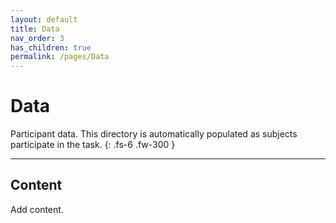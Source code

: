 ```yaml
---
layout: default
title: Data
nav_order: 3
has_children: true
permalink: /pages/Data
---
```


# Data

Participant data. This directory is automatically populated as subjects participate in the task. 
{: .fs-6 .fw-300 }

---

## Content

Add content.

